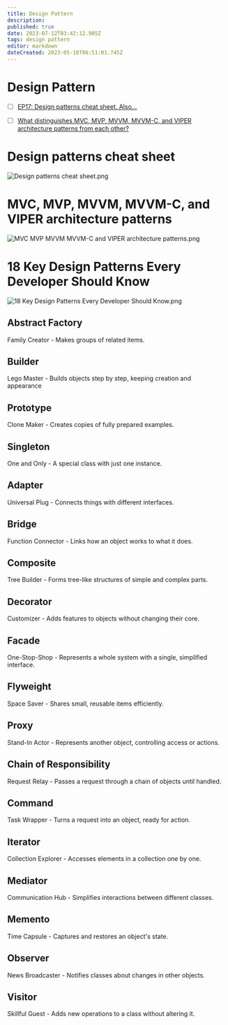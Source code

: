 ```yaml
---
title: Design Pattern
description: 
published: true
date: 2023-07-12T03:42:12.905Z
tags: design pattern
editor: markdown
dateCreated: 2023-05-18T06:51:01.745Z
---
```


# Design Pattern
- [ ] [EP17: Design patterns cheat sheet. Also...](https://blog.bytebytego.com/p/ep17-design-patterns-cheat-sheet?utm_source=profile&utm_medium=reader2)
- [ ] [What distinguishes MVC, MVP, MVVM, MVVM-C, and VIPER architecture patterns from each other?](https://blog.bytebytego.com/p/ep49-api-architectural-styles?lli=1&utm_source=profile&utm_medium=reader2)


# Design patterns cheat sheet

![Design patterns cheat sheet.png](http://192.168.25.60:8000/files/file_storage/dc75a2e3.png)

# MVC, MVP, MVVM, MVVM-C, and VIPER architecture patterns

![MVC MVP MVVM MVVM-C and VIPER architecture patterns.png](http://192.168.25.60:8000/files/file_storage/0c18e46d.png)

# 18 Key Design Patterns Every Developer Should Know

![18 Key Design Patterns Every Developer Should Know.png](http://192.168.25.60:8000/files/file_storage/f8a8631f.png)

## Abstract Factory
Family Creator - Makes groups of related items.

## Builder
Lego Master - Builds objects step by step, keeping creation and appearance

## Prototype
Clone Maker - Creates copies of fully prepared examples.

## Singleton
One and Only - A special class with just one instance.

## Adapter
Universal Plug - Connects things with different interfaces.

## Bridge
Function Connector - Links how an object works to what it does.

## Composite
Tree Builder - Forms tree-like structures of simple and complex parts.

## Decorator
Customizer - Adds features to objects without changing their core.

## Facade
One-Stop-Shop - Represents a whole system with a single, simplified interface.

## Flyweight
Space Saver - Shares small, reusable items efficiently.

## Proxy
Stand-In Actor - Represents another object, controlling access or actions.

## Chain of Responsibility
Request Relay - Passes a request through a chain of objects until handled.

## Command
Task Wrapper - Turns a request into an object, ready for action.

## Iterator
Collection Explorer - Accesses elements in a collection one by one.

## Mediator
Communication Hub - Simplifies interactions between different classes.

## Memento
Time Capsule - Captures and restores an object's state.

## Observer
News Broadcaster - Notifies classes about changes in other objects.

## Visitor
Skillful Guest - Adds new operations to a class without altering it.